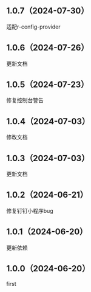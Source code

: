 ## 1.0.7（2024-07-30）
适配r-config-provider
## 1.0.6（2024-07-26）
更新文档
## 1.0.5（2024-07-23）
修复控制台警告
## 1.0.4（2024-07-03）
修改文档
## 1.0.3（2024-07-03）
更新文档
## 1.0.2（2024-06-21）
修复钉钉小程序bug
## 1.0.1（2024-06-20）
更新依赖
## 1.0.0（2024-06-20）
first
